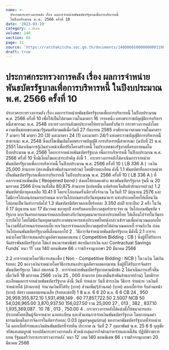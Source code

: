```yaml
---
name: >-
  ประกาศกระทรวงการคลัง เรื่อง ผลการจำหน่ายพันธบัตรรัฐบาลเพื่อการบริหารหนี้
  ในปีงบประมาณ พ.ศ. 2566 ครั้งที่ 10
date: '2023-03-19'
category: ง พิเศษ
volume: 140
section: 66
page: 11
source: 'https://ratchakitcha.soc.go.th/documents/140D066S0000000001100.pdf'
draft: true
---
```


# ประกาศกระทรวงการคลัง เรื่อง ผลการจำหน่ายพันธบัตรรัฐบาลเพื่อการบริหารหนี้ ในปีงบประมาณ พ.ศ. 2566 ครั้งที่ 10

ประกาศกระทรวงการคลัง เรื่อง ผลการจำหน่ายพันธบัตรรัฐบาลเพื่อการบริหารหนี้ ในปีงบประมาณ พ.ศ. 2566 ครั้งที่ 10 เพื่อให้เป็นไปตามความในมาตรา 16 วรรคหนึ่ง แห่งพระราชบัญญัติการบริหารหนี้สาธารณะ พ.ศ. 2548 กระทรวงการคลังขอประกาศให้ทราบโดยทั่วกันว่า กระทรวงการคลังโดยความเห็นชอบของคณะรัฐมนตรีตามมติเมื่อวันที่ 27 กันยายน 2565 อาศัยอานาจตามความในมาตรา 7 มาตรา 14 มาตรา 20 (3) และมาตรา 24 (1) และมาตรำ 24/1 แห่งพระราชบัญญัติการบริหารหนี้สาธารณะ พ.ศ. 2548 ซึ่งแก้ไขเพิ่มเติมโดยพระราชบัญญัติ การบริหารหนี้สาธารณะ (ฉบับที่ 2) พ.ศ. 2551 ได้ดาเนินการกู้เงินล่วงหน้าเพื่อปรับโครงสร้างหนี้ ในประเทศของรัฐบาลที่ครบกาหนดในปีงบประมาณ พ.ศ. 2566 โดยการจาหน่ายพันธบัตรรัฐบาล เพื่อการบริหารหนี้ ในปีงบประมาณ พ.ศ. 2566 ครั้งที่ 10 ซึ่งมีเงื่อนไขและสาระสำคัญ ดังนี้ 1 . กระทรวงการคลังได้ดาเนินการจาหน่ายพันธบัตรรัฐบาลเพื่อการบริหารหนี้ ในปีงบประมาณ พ.ศ. 2566 ครั้งที่ 10 ( LB 336 A ) วงเงิน 25,000 ล้านบาท (สองหมื่นห้าพันล้านบาทถ้วน) โดยมีรายละเอียด ดังนี้ 1.1 พันธบัตรที่ออกจาหน่ายเป็นพันธบัตรรัฐบาลเพื่อการบริหารหนี้ ในปีงบประมาณ พ.ศ. 2566 ครั้งที่ 10 ( LB 336 A ) ที่ ออกจาหน่ายเพิ่มเติม ( Reopened bond ) ส่งผลให้ยอดคงค้าง ของพันธบัตรรัฐบาล รุ่นนี้ ณ 20 มกราคม 2566 มีจานวนทั้งสิ้น 80,875 ล้านบาท (แปดหมื่น แปดร้อยเจ็ดสิบห้าล้านบาทถ้วน) 1.2 พันธบัตรมีอายุคงเหลือ 10.41 ปี โดยจะไถ่ถอนครั้งเดียวทั้งจำนวน ในวันที่ 17 มิถุนายน 2576 และไม่มีการไถ่ถอนก่อนครบกำหนด หากวันไถ่ถอนตรงกับวันหยุดธนาคาร แห่งประเทศไทยให้เลื่อนวันไถ่ถอนเป็นวันทำการถัดไป 1.3 พันธบัตรมีอัตราดอกเบี้ยร้อยละ 3.350 ต่อปี ชาระปีละ 2 ครั้ง ในวันที่ 17 มิถุนายน และ 17 ธันวาคม ของทุกปี สาหรับดอกเบี้ยงวดสุดท้ายจะจ่าย ณ วันไถ่ถอนพันธบัต รรัฐบาล หากวันครบกาหนดจ่ายดอกเบี้ยตรงกับวันหยุดธนาคารแห่งประเทศไทย ให้เลื่อนไปจ่ายในวันทาการถัดไป โดยไม่นับวันหยุดตามประกาศธนาคารแห่งประเทศไทยดังกล่าวเข้ารวมเพื่อคำนวณดอกเบี้ย ในงวดที่ถึงกำหนดจ่ายดอกเบี้ย ยกเว้นการจ่ายดอกเบี้ยงวดสุดท้ายให้คำนวณดอกเบี้ ยจนถึงวัน ก่อนวันไถ่ถอนพันธบัตรรัฐบาลที่เลื่อนออกไป 2 . วิธีการจัดจำหน่ายพันธบัตรรัฐบาล มีดังนี้ 2.1 การจาหน่ายโดยวิธีการเสนอประมูลอัตราผลตอบแทน ( Competitive Bidding : CB ) ซึ่งผู้ที่ได้รับการจัดสรรพันธบัตรรัฐบาล ได้แก่ ธนาคารพาณิชย์ สถาบันการเงิน และ Contractual Savings Funds ้ หนา 11 ่ เลม 140 ตอนพิเศษ 66 ง ราชกิจจานุเบกษา 20 มีนาคม 2566

2.2 การจาหน่ายโดยวิธีการเสนอซื้อ ( Non - Competitive Bidding : NCB ) ในวงเงิน ไม่เกินร้อยละ 20 ของวงเงินจำหน่ายโดยวิธีการเสนอประมูลอัตราผลตอบแทน ซึ่งผู้ที่ได้รับการจัดสรร พันธบัตรรัฐบาล ได้แก่ สหกรณ์ 3 . การจำหน่ายพันธบัตรรัฐบาลตามนัยข้อ 2 ได้ดาเนินการเสร็จสิ้นเมื่อวันที่ 18 มกราคม 2566 วงเงิน 25 , 000 ล้านบาท (สองหมื่นห้าพันล้านบาทถ้วน) โดยมีรายละเอียดผลการจาหน่ายพันธบัตรรัฐบาล ดังนี้ วันที่ จำหน่าย วันที่ ชำระเงิน วิธีการ จำหน่าย วงเงินที่ จำหน่ายได้ (ล้านบาท) จำนวนเงินที่ได้รับ (บาท) ส่วนเพิ่ม/(ส่วนลด) (บาท) ดอกเบี้ยจ่าย รับส่วนหน้า (บาท) อัตรา ผลตอบแทนเฉลี่ย (ร้อยละต่อปี) 1 8 ม.ค. 6 6 20 ม.ค. 6 6 CB 24 , 950 26,959,355,872.10 1,931,498,149 . 60 77,857,722.50 2.5007 NCB 50 54,026,965.00 3,870,937.50 156,027.50 รวม 25,000 27 , 013 , 382 , 837.10 1,935,369,087 . 10 78 , 013 , 750.00 4 . กระทรวงการคลังได้แต่งตั้งให้ธนาคารแห่งประเทศไทยเป็นผู้จัดจาหน่าย นายทะเบียน และตัวแทนการจ่ายเงินพันธบัตรรัฐบาล โดยกาหนดค่าธรรมเนียมในการจัดการในอัตราร้อยละ 0.03 (ศูนย์จุดศูนย์สาม) ของราคาพันธบัตรรัฐบาลที่จำหน่ายได้ ดอกเบี้ยที่จ่ายและเงินต้นพันธบัตรที่จ่ายคืน ประกาศ ณ วันที่ 2 7 กุมภาพันธ์ พ.ศ. 25 6 6 บุญชัย จรัสแสงสมบูรณ์ รองปลัดกระทรวงการคลัง หัวหน้ากลุ่มภารกิจด้านรายจ่ายและหนี้สิน ปฏิบัติราชการแทน รัฐมนตรีว่าการกระทรวงการคลัง ้ หนา 12 ่ เลม 140 ตอนพิเศษ 66 ง ราชกิจจานุเบกษา 20 มีนาคม 2566
